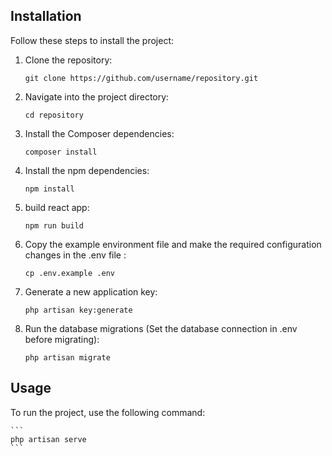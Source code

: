 ## Installation

Follow these steps to install the project:

1. Clone the repository:

    ```
    git clone https://github.com/username/repository.git
    ```

2. Navigate into the project directory:

    ```
    cd repository
    ```

3. Install the Composer dependencies:

    ```
    composer install
    ```

4. Install the npm dependencies:

    ```
    npm install
    ```

5. build react app:

    ```
    npm run build
    ```

6. Copy the example environment file and make the required configuration changes in the .env file :

    ```
    cp .env.example .env
    ```

7. Generate a new application key:

    ```
    php artisan key:generate
    ```

8. Run the database migrations (Set the database connection in .env before migrating):
    ```
    php artisan migrate
    ```

## Usage

To run the project, use the following command:

    ```
    php artisan serve
    ```

